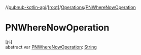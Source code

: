 //[pubnub-kotlin-api](../../../index.md)/[[root]](../index.md)/[Operations](index.md)/[PNWhereNowOperation](-p-n-where-now-operation.md)

# PNWhereNowOperation

[js]\
abstract var [PNWhereNowOperation](-p-n-where-now-operation.md): [String](https://kotlinlang.org/api/core/kotlin-stdlib/kotlin/-string/index.html)
